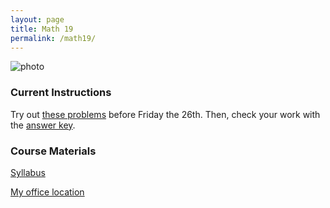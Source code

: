 ```yaml
---
layout: page
title: Math 19
permalink: /math19/
---
```


![photo](https://upload.wikimedia.org/wikipedia/commons/3/34/Sec2tan.gif)

### Current Instructions
Try out [these problems](http://www.uvm.edu/~bfemery/Math019HW1.pdf) before Friday the 26th. Then, check your work with the [answer key](http://www.uvm.edu/~bfemery/Math019HW1Answers.pdf).

### Course Materials

[Syllabus](http://www.uvm.edu/~bfemery/Math19Syllabus.pdf)

[My office location](http://www.uvm.edu/~bfemery/math10/FarrellHallLocation.png)
